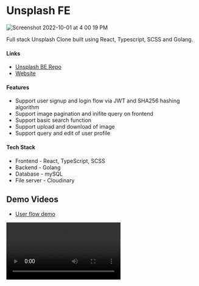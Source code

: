 # Unsplash FE #

![Screenshot 2022-10-01 at 4 00 19 PM](https://user-images.githubusercontent.com/57489399/193399907-81e7ef0b-baf5-4de0-8d5f-94b77c9e00dc.png)

Full stack Unsplash Clone built using React, Typescript, SCSS and Golang.

#### Links
* [Unsplash BE Repo](https://github.com/NganJason/Unsplash-BE)
* [Website](https://keen-elf-3ab3ce.netlify.app/)

#### Features
* Support user signup and login flow via JWT and SHA256 hashing algorithm
* Support image pagination and inifite query on frontend
* Support basic search function
* Support upload and download of image
* Support query and edit of user profile

#### Tech Stack
* Frontend - React, TypeScript, SCSS
* Backend - Golang
* Database - mySQL
* File server - Cloudinary


## Demo Videos ##
* [User flow demo](https://www.canva.com/design/DAFNyMFttyo/oIH2SiTuLi4pXwUdImICTg/watch?utm_content=DAFNyMFttyo&utm_campaign=designshare&utm_medium=link&utm_source=publishsharelink)
<video src="https://www.canva.com/design/DAFNyMFttyo/oIH2SiTuLi4pXwUdImICTg/watch?utm_content=DAFNyMFttyo&utm_campaign=designshare&utm_medium=link&utm_source=publishsharelink" name="Web Socket & User Notifications">

